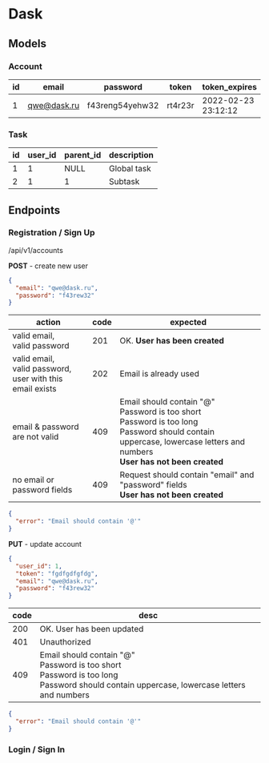 # Dask

## Models

### Account

| id  | email       | password        | token   | token_expires       |
|-----|-------------|-----------------|---------|---------------------|
| 1   | qwe@dask.ru | f43reпg54yehw32 | rt4r23r | 2022-02-23 23:12:12 |

### Task

| id  | user_id | parent_id | description |
|-----|---------|-----------|-------------|
| 1   | 1       | NULL      | Global task |
| 2   | 1       | 1         | Subtask     |

## Endpoints

### Registration / Sign Up

/api/v1/accounts

**POST** - create new user
```json
{
  "email": "qwe@dask.ru",
  "password": "f43rew32"
}
```
| action                                                            | code | expected                                                                                                                                                                             |
|-------------------------------------------------------------------|------|--------------------------------------------------------------------------------------------------------------------------------------------------------------------------------------|
| valid email,<br/>valid password                                   | 201  | OK. __User has been created__                                                                                                                                                        |
| valid email,<br/>valid password,<br/> user with this email exists | 202  | Email is already used                                                                                                                                                                |
| email & password are not valid                                    | 409  | Email should contain "@" <br/> Password is too short<br/>Password is too long<br/>Password should contain uppercase, lowercase letters and numbers<br/>__User has not been created__ |
| no email or password fields                                       | 409  | Request should contain "email" and "password" fields<br/>__User has not been created__                                                                                               |

```json
{
  "error": "Email should contain '@'"
}
```
**PUT** - update account
```json
{
  "user_id": 1,
  "token": "fgdfgdfgfdg",
  "email": "qwe@dask.ru",
  "password": "f43rew32"
}
```

| code | desc                                                                                                                                         |
|------|----------------------------------------------------------------------------------------------------------------------------------------------|
| 200  | OK. User has been updated                                                                                                                    |
| 401  | Unauthorized                                                                                                                                 |
| 409  | Email should contain "@" <br/> Password is too short<br/>Password is too long<br/>Password should contain uppercase, lowercase letters and numbers |

```json
{
  "error": "Email should contain '@'"
}
```
### Login / Sign In